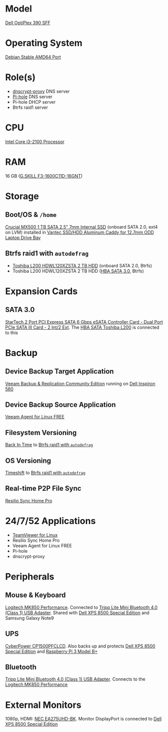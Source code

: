# Model

[Dell OptiPlex 390 SFF](https://www.dell.com/support/home/us/en/04/product-support/product/optiplex-390/overview)

# Operating System

[Debian Stable AMD64 Port](https://www.debian.org/releases/stable/)

# Role(s)

* [dnscrypt-proxy](https://github.com/DNSCrypt/dnscrypt-proxy) DNS server
* [Pi-hole](https://pi-hole.net/) DNS server
* Pi-hole DHCP server
* Btrfs raid1 server

# CPU

[Intel Core i3-2100 Processor](https://ark.intel.com/content/www/us/en/ark/products/53422/intel-core-i3-2100-processor-3m-cache-3-10-ghz.html)

# RAM

16 GB ([G.SKILL F3-1600C11D-16GNT](http://www.gskill.com/product/165/186/1532584719/F3-1600C11D-16GNTValueDDR3-1600MHz-CL11-11-11-1.50V16GB-(2x8GB)))

# Storage

## Boot/OS & `/home`

[Crucial MX500 1 TB SATA 2.5" 7mm Internal SSD](https://www.crucial.com/usa/en/ct1000mx500ssd1) (onboard SATA 2.0, ext4 on LVM) installed in [Vantec SSD/HDD Aluminum Caddy for 12.7mm ODD Laptop Drive Bay](https://www.vantecusa.com/products_detail.php?p_id=144&p_name=SSD%2FHDD+Aluminum+Caddy+for+12.7mm+ODD+Laptop+Drive+Bay&pc_id=6&pc_name=Converters&pt_id=2&pt_name=Hard+Drive+Accessories)

## Btrfs raid1 with `autodefrag`

* [Toshiba L200 HDWL120XZSTA 2 TB HDD](https://www.toshiba-storage.com/products/toshiba-internal-hard-drives-l200/?pdf) (onboard SATA 2.0, Btrfs)
* Toshiba L200 HDWL120XZSTA 2 TB HDD ([HBA SATA 3.0](https://github.com/jdrch/Hardware/blob/master/Dell%20OptiPlex%20390-1%20SFF.md#sata-30), Btrfs)

# Expansion Cards

## SATA 3.0

[StarTech 2 Port PCI Express SATA 6 Gbps eSATA Controller Card - Dual Port PCIe SATA III Card - 2 Int/2 Ext](https://www.startech.com/Cards-Adapters/HDD-Controllers/SATA-Cards/2-Port-PCI-Express-SATA-6-Gbps-eSATA-Controller-Card~PEXESAT322I). The [HBA SATA Toshiba L200](https://github.com/jdrch/Hardware/blob/master/Dell%20OptiPlex%20390-1%20SFF.md#btrfs-raid1-with-autodefrag) is connected to this

# Backup

## Device Backup Target Application

[Veeam Backup & Replication Community Edition](https://www.veeam.com/virtual-machine-backup-solution-free.html) running on [Dell Inspiron 560](https://github.com/jdrch/Hardware/blob/master/Dell%20Inspiron%20560.md)

## Device Backup Source Application

[Veeam Agent for Linux FREE](https://www.veeam.com/linux-backup-free.html)

## Filesystem Versioning

[Back In Time](https://github.com/bit-team/backintime) to [Btrfs raid1 with `autodefrag`](https://github.com/jdrch/Hardware/blob/master/Dell%20OptiPlex%20390-1%20SFF.md#btrfs-raid1-with-autodefrag)

## OS Versioning

[Timeshift](https://github.com/teejee2008/Timeshift) to [Btrfs raid1 with `autodefrag`](https://github.com/jdrch/Hardware/blob/master/Dell%20OptiPlex%20390-1%20SFF.md#btrfs-raid1-with-autodefrag)

## Real-time P2P File Sync

[Resilio Sync Home Pro](https://www.resilio.com/individuals/)

# 24/7/52 Applications

* [TeamViewer for Linux](https://www.teamviewer.com/en-us/download/linux/)
* Resilio Sync Home Pro
* Veeam Agent for Linux FREE
* Pi-hole
* dnscrypt-proxy

# Peripherals

## Mouse & Keyboard

[Logitech MK850 Performance](https://www.logitech.com/en-us/product/mk850-wireless-keyboard-mouse-combo). Connected to [Tripp Lite Mini Bluetooth 4.0 (Class 1) USB Adapter](https://github.com/jdrch/Hardware/blob/master/Dell%20OptiPlex%20390-1%20SFF.md#bluetooth). Shared with [Dell XPS 8500 Special Edition](https://github.com/jdrch/Hardware/blob/master/Dell%20XPS%208500%20Special%20Edition.md#mouse--keyboard) and Samsung Galaxy Note9

## UPS

[CyberPower CP1500PFCLCD](https://www.cyberpowersystems.com/product/ups/cp1500pfclcd/). Also backs up and protects [Dell XPS 8500 Special Edition](https://github.com/jdrch/Hardware/blob/master/Dell%20XPS%208500%20Special%20Edition.md#ups) and [Raspberry Pi 3 Model B+](https://github.com/jdrch/Hardware/blob/master/Raspberry%20Pi%203%20Model%20B%2B.md#ups)

## Bluetooth

[Tripp Lite Mini Bluetooth 4.0 (Class 1) USB Adapter](https://www.tripplite.com/mini-bluetooth-4.0-class-1-usb-adapter~U261001BT4). Connects to the [Logitech MK850 Performance](https://github.com/jdrch/Hardware/blob/master/Dell%20OptiPlex%20390-1%20SFF.md#mouse--keyboard)

# External Monitors

1080p, HDMI: [NEC EA275UHD-BK](https://www.necdisplay.com/p/ea275uhd-bk). Monitor DisplayPort is connected to [Dell XPS 8500 Special Edition](https://github.com/jdrch/Hardware/blob/master/Dell%20XPS%208500%20Special%20Edition.md#external-monitors)
